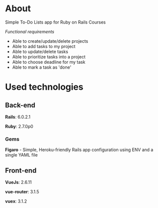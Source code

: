 # About

Simple To-Do Lists app for Ruby on Rails Courses

*Functional requirements*
- Able to create/update/delete projects
- Able to add tasks to my project
- Able to update/delete tasks
- Able to prioritize tasks into a project
- Able to choose deadline for my task
- Able to mark a task as 'done'

# Used technologies
## Back-end

**Rails**: 6.0.2.1

**Ruby**: 2.7.0p0

### Gems

**Figaro** - Simple, Heroku-friendly Rails app configuration using ENV and a single YAML file

## Front-end

**VueJs**: 2.6.11

**vue-router**: 3.1.5

**vuex**: 3.1.2